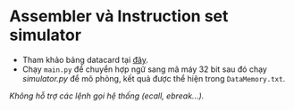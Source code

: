 # Assembler và Instruction set simulator
- Tham khảo bảng datacard tại <a href="https://www.cs.sfu.ca/~ashriram/Courses/CS295/assets/notebooks/RISCV/RISCV_CARD.pdf" target="_blank" rel="noopener noreferrer">đây</a>.
- Chạy `main.py` để chuyển hợp ngữ sang mã máy 32 bit sau đó chạy *simulator.py* để mô phỏng, kết quả được thể hiện trong `DataMemory.txt`.

*Không hỗ trợ các lệnh gọi hệ thống (ecall, ebreak...).*
